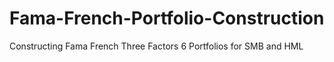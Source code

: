 # Fama-French-Portfolio-Construction
Constructing Fama French Three Factors 6 Portfolios for SMB and HML
